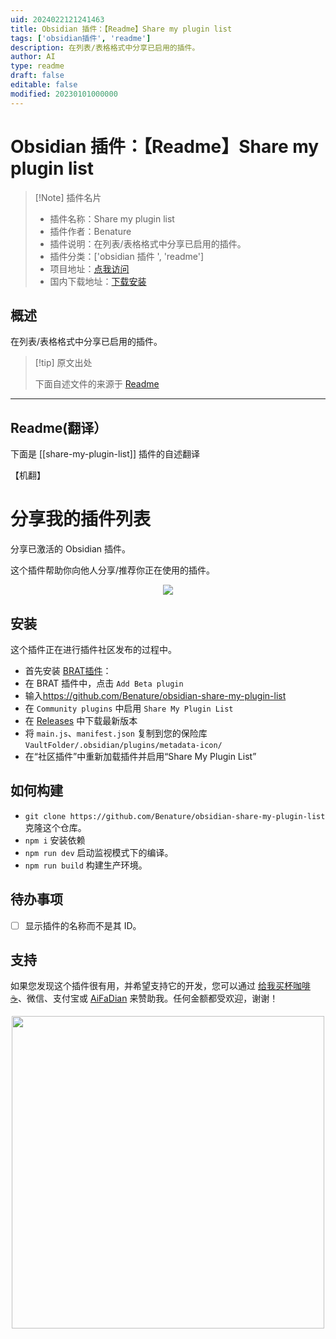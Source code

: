 ```yaml
---
uid: 2024022121241463
title: Obsidian 插件：【Readme】Share my plugin list
tags: ['obsidian插件', 'readme']
description: 在列表/表格格式中分享已启用的插件。
author: AI
type: readme
draft: false
editable: false
modified: 20230101000000
---
```


# Obsidian 插件：【Readme】Share my plugin list

> [!Note] 插件名片
> - 插件名称：Share my plugin list
> - 插件作者：Benature
> - 插件说明：在列表/表格格式中分享已启用的插件。
> - 插件分类：['obsidian 插件 ', 'readme']
> - 项目地址：[点我访问](https://github.com/Benature/obsidian-share-my-plugin-list)
> - 国内下载地址：[下载安装](https://pkmer.cn/products/plugin/pluginMarket/?share-my-plugin-list)

## 概述

在列表/表格格式中分享已启用的插件。

> [!tip] 原文出处
>
>下面自述文件的来源于 [Readme](https://ghproxy.net/https://raw.githubusercontent.com/Benature/obsidian-share-my-plugin-list/master/README.md)

---

## Readme(翻译）

下面是 [[share-my-plugin-list]] 插件的自述翻译

【机翻】

# 分享我的插件列表

分享已激活的 Obsidian 插件。

这个插件帮助你向他人分享/推荐你正在使用的插件。

<!-- ![ShareMyPluginList](https://cdn.pkmer.cn/covers/share-my-plugin-list_1_0.gif!pkmer) -->
<center>
<img src="https://s2.loli.net/2024/01/24/1STZknQCtmu4qwi.gif" >
</center>

## 安装

这个插件正在进行插件社区发布的过程中。

- 首先安装 [BRAT插件](https://obsidian.md/plugins?id=obsidian42-brat)：
- 在 BRAT 插件中，点击 `Add Beta plugin`
- 输入<https://github.com/Benature/obsidian-share-my-plugin-list>
- 在 `Community plugins` 中启用 `Share My Plugin List`
- 在 [Releases](https://github.com/Benature/obsidian-share-my-plugin-list/releases/latest) 中下载最新版本
- 将 `main.js`、`manifest.json` 复制到您的保险库 `VaultFolder/.obsidian/plugins/metadata-icon/`
- 在“社区插件”中重新加载插件并启用“Share My Plugin List”

## 如何构建

- `git clone https://github.com/Benature/obsidian-share-my-plugin-list` 克隆这个仓库。
- `npm i` 安装依赖
- `npm run dev` 启动监视模式下的编译。
- `npm run build` 构建生产环境。

## 待办事项

- [ ] 显示插件的名称而不是其 ID。

## 支持

如果您发现这个插件很有用，并希望支持它的开发，您可以通过 [给我买杯咖啡 ☕️](https://www.buymeacoffee.com/benature)、微信、支付宝或 [AiFaDian](https://afdian.net/a/Benature-K) 来赞助我。任何金额都受欢迎，谢谢！

<p align="center">
<img src="https://s2.loli.net/2024/01/30/jQ9fTSyBxvXRoOM.png" width="500px">
</p>



